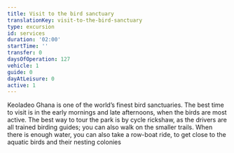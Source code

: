 ```yaml
---
title: Visit to the bird sanctuary
translationKey: visit-to-the-bird-sanctuary
type: excursion
id: services
duration: '02:00'
startTime: ''
transfer: 0
daysOfOperation: 127
vehicle: 1
guide: 0
dayAtLeisure: 0
active: 1
---
```

Keoladeo Ghana is one of the world’s finest bird sanctuaries. The best time to visit is in the early mornings and late afternoons, when the birds are most active. The best way to tour the park is by cycle rickshaw, as the drivers are all trained birding guides; you can also walk on the smaller trails. When there is enough water, you can also take a row-boat ride, to get close to the aquatic birds and their nesting colonies